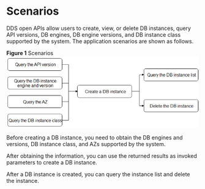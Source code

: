 # Scenarios<a name="dds_api_0015"></a>

DDS open APIs allow users to create, view, or delete DB instances, query API versions, DB engines, DB engine versions, and DB instance class supported by the system. The application scenarios are shown as follows.

**Figure  1**  Scenarios<a name="fig16598276309"></a>  
![](figures/scenarios.png "scenarios")

Before creating a DB instance, you need to obtain the DB engines and versions, DB instance class, and AZs supported by the system.

After obtaining the information, you can use the returned results as invoked parameters to create a DB instance.

After a DB instance is created, you can query the instance list and delete the instance.

